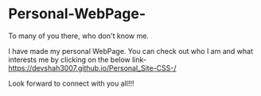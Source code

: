 # Personal-WebPage-
To many of you there, who don't know me.

I have made my personal WebPage.
You can check out who I am and what interests me by clicking on the below link-
https://devshah3007.github.io/Personal_Site-CSS-/

Look forward to connect with you all!!!
